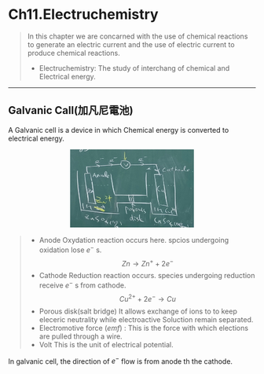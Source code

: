 # Ch11.Electruchemistry

> In this chapter we are concarned with the use of chemical reactions to generate an electric current and the use of electric current to produce chemical reactions.
>
> * Electruchemistry: The study of interchang of chemical and Electrical energy.

---

## Galvanic Call(加凡尼電池)

A Galvanic cell is a device in which Chemical energy is converted to electrical energy.

<div align=center><img src=Pictrue/IMG_20230104_141155.jpg width=50%></div>

> * Anode
>   Oxydation reaction occurs here. spcios undergoing oxidation lose $e^-$ s.
>   $$Zn\to Zn^++2e^-$$
> * Cathode
>   Reduction reaction occurs. species undergoing reduction receive $e^-$ s from cathode.
>   $$Cu^{2+}+2e^- \to Cu$$
> * Porous disk(salt bridge)
>   It allows exchange of ions to to keep eleceric neutrality while electroactive Soluction remain separated.
> * Electromotive force $(emf)$ :
>   This is the force with which elections are pulled through a wire.
> * Volt
>   This is the unit of electrical potential.
>   $$$$

In galvanic cell, the direction of $e^-$ flow is from anode th the cathode.
